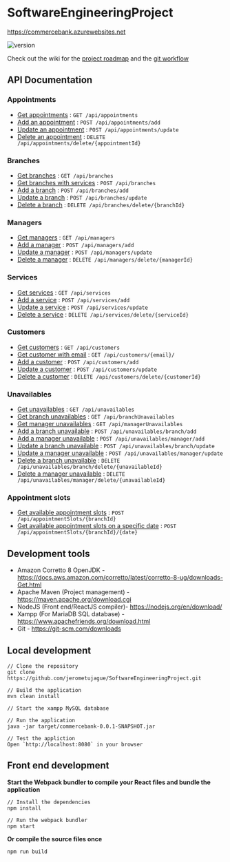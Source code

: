 # SoftwareEngineeringProject
https://commercebank.azurewebsites.net

![version](https://img.shields.io/badge/version-1.0.0-blue.svg)

Check out the wiki for the [project roadmap](https://github.com/jerometujague/SoftwareEngineeringProject/wiki) and the [git workflow](https://github.com/jerometujague/SoftwareEngineeringProject/wiki/Git-Workflow)

## API Documentation

### Appointments
* [Get appointments]() : `GET /api/appointments`
* [Add an appointment]() : `POST /api/appointments/add`
* [Update an appointment]() : `POST /api/appointments/update`
* [Delete an appointment]() : `DELETE /api/appointments/delete/{appointmentId}`

### Branches
* [Get branches]() : `GET /api/branches`
* [Get branches with services]() : `POST /api/branches`
* [Add a branch]() : `POST /api/branches/add`
* [Update a branch]() : `POST /api/branches/update`
* [Delete a branch]() : `DELETE /api/branches/delete/{branchId}`

### Managers
* [Get managers]() : `GET /api/managers`
* [Add a manager]() : `POST /api/managers/add`
* [Update a manager]() : `POST /api/managers/update`
* [Delete a manager]() : `DELETE /api/managers/delete/{managerId}`

### Services
* [Get services]() : `GET /api/services`
* [Add a service]() : `POST /api/services/add`
* [Update a service]() : `POST /api/services/update`
* [Delete a service]() : `DELETE /api/services/delete/{serviceId}`

### Customers
* [Get customers]() : `GET /api/customers`
* [Get customer with email]() : `GET /api/customers/{email}/`
* [Add a customer]() : `POST /api/customers/add`
* [Update a customer]() : `POST /api/customers/update`
* [Delete a customer]() : `DELETE /api/customers/delete/{customerId}`

### Unavailables
* [Get unavailables]() : `GET /api/unavailables`
* [Get branch unavailables]() : `GET /api/branchUnavailables`
* [Get manager unavailables]() : `GET /api/managerUnavailables`
* [Add a branch unavailable]() : `POST /api/unavailables/branch/add`
* [Add a manager unavailable]() : `POST /api/unavailables/manager/add`
* [Update a branch unavailable]() : `POST /api/unavailables/branch/update`
* [Update a manager unavailable]() : `POST /api/unavailables/manager/update`
* [Delete a branch unavailable]() : `DELETE /api/unavailables/branch/delete/{unavailableId}`
* [Delete a manager unavailable]() : `DELETE /api/unavailables/manager/delete/{unavailableId}`

### Appointment slots
* [Get available appointment slots]() : `POST /api/appointmentSlots/{branchId}`
* [Get available appointment slots on a specific date]() : `POST /api/appointmentSlots/{branchId}/{date}`

## Development tools
* Amazon Corretto 8 OpenJDK - https://docs.aws.amazon.com/corretto/latest/corretto-8-ug/downloads-Get.html
* Apache Maven (Project management) - https://maven.apache.org/download.cgi
* NodeJS (Front end/ReactJS compiler)- https://nodejs.org/en/download/
* Xampp (For MariaDB SQL database) - https://www.apachefriends.org/download.html
* Git - https://git-scm.com/downloads

## Local development
```
// Clone the repository
git clone https://github.com/jerometujague/SoftwareEngineeringProject.git

// Build the application
mvn clean install

// Start the xampp MySQL database

// Run the application
java -jar target/commercebank-0.0.1-SNAPSHOT.jar

// Test the appliction
Open `http://localhost:8080` in your browser
```

## Front end development
**Start the Webpack bundler to compile your React files and bundle the application**
```
// Install the dependencies
npm install

// Run the webpack bundler
npm start
```

**Or compile the source files once**

`npm run build`